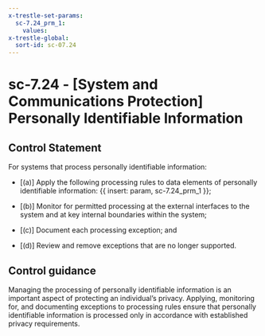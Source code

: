 ```yaml
---
x-trestle-set-params:
  sc-7.24_prm_1:
    values:
x-trestle-global:
  sort-id: sc-07.24
---
```


# sc-7.24 - \[System and Communications Protection\] Personally Identifiable Information

## Control Statement

For systems that process personally identifiable information:

- \[(a)\] Apply the following processing rules to data elements of personally identifiable information: {{ insert: param, sc-7.24_prm_1 }};

- \[(b)\] Monitor for permitted processing at the external interfaces to the system and at key internal boundaries within the system;

- \[(c)\] Document each processing exception; and

- \[(d)\] Review and remove exceptions that are no longer supported.

## Control guidance

Managing the processing of personally identifiable information is an important aspect of protecting an individual’s privacy. Applying, monitoring for, and documenting exceptions to processing rules ensure that personally identifiable information is processed only in accordance with established privacy requirements.
